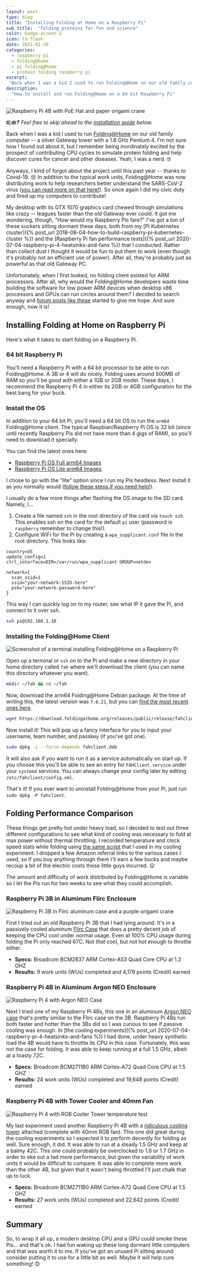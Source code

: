 ```yaml
---
layout: post
type: blog
title: "Installing Folding at Home on a Raspberry Pi"
sub_title:  "folding proteins for fun and science"
color: badge-accent-2
icon: fa-flask
date: 2021-01-30
categories:
  - raspberry pi
  - folding@home
  - pi folding@home
  - protein folding raspberry pi
excerpt:
 "Back when I was a kid I used to run Folding@Home on our old family computer -- a silver Gateway tower with a 1.8 GHz Pentium 4. I'm not sure how I found out about it, but I remember being inordinately excited by the prospect of contributing CPU cycles to simulate protein folding and help discover cures for cancer and other diseases. Today, you can buy a quad core Raspberry Pi that is more powerful than that Gateway for $35. Let's have some fun and see how well it can fold proteins!"
description:
  "How to install and run Folding@Home on a 64 bit Raspberry Pi"
---
```


<div>
<img src="https://images.downey.io/raspi/raspi-origami.jpg" alt="Raspberry Pi 4B with PoE Hat and paper origami crane">
</div>

_**tl;dr?** Feel free to skip ahead to the [installation guide](#installing-folding-at-home-on-raspberry-pi) below._

Back when I was a kid I used to run [Folding@Home](https://foldingathome.org/) on our old family computer -- a silver Gateway tower with a 1.8 GHz Pentium 4. I'm not sure how I found out about it, but I remember being inordinately excited by the prospect of contributing CPU cycles to simulate protein folding and help discover cures for cancer and other diseases. Yeah, I was a nerd. 🤓

Anyways, I kind of forgot about the project until this past year -- thanks to Covid-19. 😒 In addition to the typical work units, Folding@Home was now distributing work to help researchers better understand the SARS-CoV-2 virus ([you can read more on that here!](https://foldingathome.org/diseases/infectious-diseases/covid-19/)). So once again I did my civic duty and fired up my computers to contribute!

My desktop with its GTX 1070 graphics card chewed through simulations like crazy -- leagues faster than the old Gateway ever could. It got me wondering, though, "How would my Raspberry Pis fare?" I've got a ton of these suckers sitting dormant these days, both from my [Pi Kubernetes cluster]({% post_url 2018-08-04-how-to-build-raspberry-pi-kubernetes-cluster %}) and the [Raspberry Pi fan performance tests]({% post_url 2020-07-04-raspberry-pi-4-heatsinks-and-fans %}) that I conducted. Rather than collect dust I thought it would be fun to put them to work (even though it's probably not an efficient use of power). After all, they're probably just as powerful as that old Gateway PC.

Unfortunately, when I first looked, no folding client existed for ARM processors. After all, why would the Folding@Home developers waste time building the software for low power ARM devices when desktop x86 processors and GPUs can run circles around them? I decided to search anyway and [forum posts like these](https://foldingforum.org/viewtopic.php?t=35998) started to give me hope. And sure enough, now it is!

## Installing Folding at Home on Raspberry Pi
Here's what it takes to start folding on a Raspberry Pi.

### 64 bit Raspberry Pi
You'll need a Raspberry Pi with a 64 bit processor to be able to run Folding@Home. A 3B or 4 will do nicely. Folding uses around 500MB of RAM so you'll be good with either a 1GB or 2GB model. These days, I recommend the Raspberry Pi 4 in either its 2GB or 4GB configuration for the best bang for your buck.

### Install the OS
In addition to your 64 bit Pi, you'll need a 64 bit OS to run the `arm64` Folding@Home client. The typical Raspbian/Raspberry Pi OS is 32 bit (since until recently Raspberry Pis did not have more than 4 gigs of RAM), so you'll need to download it specially.

You can find the latest ones here:
* [Raspberry Pi OS Full arm64 Images](https://downloads.raspberrypi.org/raspios_arm64/images/)
* [Raspberry Pi OS Lite arm64 Images](https://downloads.raspberrypi.org/raspios_lite_arm64/images/)

I chose to go with the "lite" option since I run my Pis headless. Next install it as you normally would ([follow these steps if you need help!](https://www.raspberrypi.org/documentation/installation/installing-images/)).

I usually do a few more things after flashing the OS image to the SD card. Namely, I...

1. Create a file named `ssh` in the root directory of the card via `touch ssh`. This enables ssh on the card for the default `pi` user (password is `raspberry` remember to change this!).
2. Configure WiFi for the Pi by creating a `wpa_supplicant.conf` file in the root directory. This looks like:

```
country=US
update_config=1
ctrl_interface=DIR=/var/run/wpa_supplicant GROUP=netdev

network={
  scan_ssid=1
  ssid="your-network-SSID-here"
  psk="your-network-password-here"
}
```

This way I can quickly log on to my router, see what IP it gave the Pi, and connect to it over ssh.

```bash
ssh pi@192.168.1.10
```

### Installing the Folding@Home Client

<div>
<img src="https://images.downey.io/raspi/raspi-folding-installation.png" alt="Screenshot of a terminal installing Folding@Home on a Raspberry Pi">
</div>

Open up a terminal or `ssh` on to the Pi and make a new directory in your home directory called `fah` where we'll download the client (you can name this directory whatever you want).

```bash
mkdir ~/fah && cd ~/fah
```

Now, download the arm64 Folding@Home Debian package. At the time of writing this, the latest version was `7.6.21`, but you can [find the most recent ones here](https://download.foldingathome.org/releases/public/release/fahclient/debian-stable-arm64/).

```bash
wget https://download.foldingathome.org/releases/public/release/fahclient/debian-stable-arm64/v7.6/fahclient_7.6.21_arm64.deb -O fahclient.deb
```

Now install it! This will pop up a fancy interface for you to input your username, team number, and passkey (if you've got one).

```bash
sudo dpkg -i --force-depends fahclient.deb
```

It will also ask if you want to run it as a service automatically on start up. If you choose this you'll be able to see an entry for `FAHClient.service` under your `systemd` services. You can always change your config later by editing `/etc/fahclient/config.xml`.

That's it! If you ever want to uninstall Folding@Home from your Pi, just run `sudo dpkg -P fahclient`.

## Folding Performance Comparison
These things get pretty hot under heavy load, so I decided to test out three different configurations to see what kind of cooling was necessary to fold at max power without thermal throttling. I recorded temperature and clock speed stats while folding using [the same script](https://github.com/tcdowney/knick-knacks/blob/7cc6c9e47fd918f5d68bb938dec952dd2a323b58/raspberry-pi/raspi-metrics.sh) that I used in my cooling experiment. I dropped a few Amazon referral links to the various cases I used, so if you buy anything through them I'll earn a few bucks and maybe recoup a bit of the electric costs these little guys incurred. 😛

The amount and difficulty of work distributed by Folding@Home is variable so I let the Pis run for two weeks to see what they could accomplish.

### Raspberry Pi 3B in Aluminum Flirc Enclosure
<div>
<img src="https://images.downey.io/raspi/raspi-3b-flirc.jpg" alt="Raspberry Pi 3B in Flirc aluminum case and a purple origami crane">
</div>

First I tried out an old Raspberry Pi 3B that I had lying around. It's in a passively cooled aluminum [Flirc Case](https://amzn.to/3e0zOiA) that does a pretty decent job of keeping the CPU cool under normal usage. Even at 100% CPU usage during folding the Pi only reached 67C. Not _that_ cool, but not hot enough to throttle either.

* **Specs:** Broadcom BCM2837 ARM Cortex-A53 Quad Core CPU at 1.2 GHZ
* **Results:** 9 work units (WUs) completed and 4,179 points (Credit) earned

### Raspberry Pi 4B in Aluminum Argon NEO Enclosure
<div>
<img src="https://images.downey.io/raspi/raspi-argon-neo.jpg" alt="Raspberry Pi 4 with Argon NEO Case">
</div>


Next I tried one of my Raspberry Pi 4Bs, this one in an aluminum [Argon NEO case](https://amzn.to/2BtOzO4) that's pretty similar to the Flirc case on the 3B. Raspberry Pi 4Bs run both faster and hotter than the 3Bs did so I was curious to see if passive cooling was enough. In [the cooling experiments]({% post_url 2020-07-04-raspberry-pi-4-heatsinks-and-fans %}) I had done, under heavy synthetic load the 4B would have to throttle its CPU in this case. Fortunately, this was not the case for folding. It was able to keep running at a full 1.5 GHz, albeit at a toasty 72C.

* **Specs:** Broadcom BCM2711B0 ARM Cortex-A72 Quad Core CPU at 1.5 GHZ
* **Results:** 24 work units (WUs) completed and 19,648 points (Credit) earned

### Raspberry Pi 4B with Tower Cooler and 40mm Fan
<div>
<img src="https://images.downey.io/raspi/raspi-cooler-tower.jpg" alt="Raspberry Pi 4 with RGB Cooler Tower temperature test">
</div>

My last experiment used another Raspberry Pi 4B with a [ridiculous cooling tower](https://amzn.to/3iy4U4C) attached (complete with 40mm RGB fan). This one did great during the cooling experiments so I expected it to perform decently for folding as well. Sure enough, it did. It was able to run at a steady 1.5 GHz and keep at a balmy 42C. This one could probably be overclocked to 1.6 or 1.7 GHz in order to eke out a tad more performance, but given the variability of work units it would be difficult to compare. It was able to complete more work than the other 4B, but given that it wasn't being throttled I'll just chalk that up to luck.

* **Specs:** Broadcom BCM2711B0 ARM Cortex-A72 Quad Core CPU at 1.5 GHZ
* **Results:** 27 work units (WUs) completed and 22,642 points (Credit) earned

## Summary
So, to wrap it all up, a modern desktop CPU and a GPU could smoke these Pis... and that's ok. I had fun waking up these long dormant little computers and that was worth it to me. If you've got an unused Pi sitting around consider putting it to use for a little bit as well. Maybe it will help cure something! 😊

